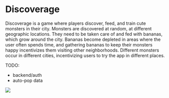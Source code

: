 # Discoverage
Discoverage is a game where players discover, feed, and train cute monsters in their city. Monsters are discovered at random, at different geographic locations. They need to be taken care of and fed with bananas, which grow around the city. Bananas become depleted in areas where the user often spends time, and gathering bananas to keep their monsters happy incentivizes them visiting other neighborhoods. Different monsters occur in different cities, incentivizing users to try the app in different places.

TODO:
- backend/auth
- auto-pop data

![](https://github.com/wfalkwallace/discoverage/raw/master/walkthrough.gif)
